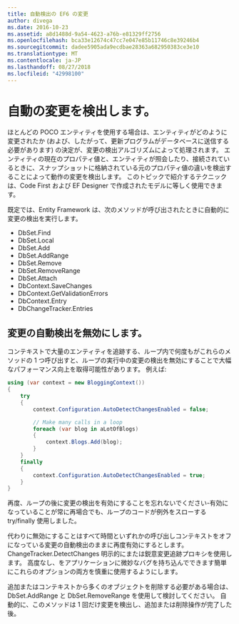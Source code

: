 ```yaml
---
title: 自動検出の EF6 の変更
author: divega
ms.date: 2016-10-23
ms.assetid: a8d1488d-9a54-4623-a76b-e81329ff2756
ms.openlocfilehash: bca33e12674c47cc7e047e85b11746c8e39246b4
ms.sourcegitcommit: dadee5905ada9ecdbae28363a682950383ce3e10
ms.translationtype: MT
ms.contentlocale: ja-JP
ms.lasthandoff: 08/27/2018
ms.locfileid: "42998100"
---
```

# <a name="automatic-detect-changes"></a>自動の変更を検出します。
ほとんどの POCO エンティティを使用する場合は、エンティティがどのように変更されたか (および、したがって、更新プログラムがデータベースに送信する必要があります) の決定が、変更の検出アルゴリズムによって処理されます。 エンティティの現在のプロパティ値と、エンティティが照会したり、接続されているときに、スナップショットに格納されている元のプロパティ値の違いを検出することによって動作の変更を検出します。 このトピックで紹介するテクニックは、Code First および EF Designer で作成されたモデルに等しく使用できます。  

既定では、Entity Framework は、次のメソッドが呼び出されたときに自動的に変更の検出を実行します。  

- DbSet.Find  
- DbSet.Local  
- DbSet.Add  
- DbSet.AddRange
- DbSet.Remove  
- DbSet.RemoveRange
- DbSet.Attach  
- DbContext.SaveChanges  
- DbContext.GetValidationErrors  
- DbContext.Entry  
- DbChangeTracker.Entries  

## <a name="disabling-automatic-detection-of-changes"></a>変更の自動検出を無効にします。  

コンテキストで大量のエンティティを追跡する、ループ内で何度もがこれらのメソッドの 1 つ呼び出すと、ループの実行中の変更の検出を無効にすることで大幅なパフォーマンス向上を取得可能性があります。 例えば:  

``` csharp
using (var context = new BloggingContext())
{
    try
    {
        context.Configuration.AutoDetectChangesEnabled = false;

        // Make many calls in a loop
        foreach (var blog in aLotOfBlogs)
        {
            context.Blogs.Add(blog);
        }
    }
    finally
    {
        context.Configuration.AutoDetectChangesEnabled = true;
    }
}
```  

再度、ループの後に変更の検出を有効にすることを忘れないでください-有効になっていることが常に再場合でも、ループのコードが例外をスローする try/finally 使用しました。  

代わりに無効にすることはすべて時間といずれかの呼び出しコンテキストをオフになっている変更の自動検出のままに再度有効にするとします。ChangeTracker.DetectChanges 明示的にまたは鋭意変更追跡プロキシを使用します。 高度なし、をアプリケーションに微妙なバグを持ち込んでできます簡単にこれらのオプションの両方を慎重に使用するようにします。  

追加またはコンテキストから多くのオブジェクトを削除する必要がある場合は、DbSet.AddRange と DbSet.RemoveRange を使用して検討してください。 自動的に、このメソッドは 1 回だけ変更を検出し、追加または削除操作が完了した後。 
